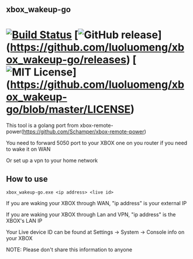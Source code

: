 
## xbox_wakeup-go 


[![Build Status](https://travis-ci.org/luoluomeng/xbox_wakeup-go.svg?branch=master)](https://travis-ci.org/luoluomeng/xbox_wakeup-go)
[![GitHub release](http://img.shields.io/github/release/luoluomeng/xbox_wakeup-go.svg?style=flat-square)]
(https://github.com/luoluomeng/xbox_wakeup-go/releases)
[![MIT License](http://img.shields.io/badge/license-MIT-blue.svg?style=flat-square)]
(https://github.com/luoluomeng/xbox_wakeup-go/blob/master/LICENSE)
======================

This tool is a golang port from xbox-remote-power(https://github.com/Schamper/xbox-remote-power)

You need to forward 5050 port to your XBOX one on you router if you need to wake it on WAN

Or set up a vpn to your home network


## How to use
```
xbox_wakeup-go.exe <ip address> <live id>
```

If you are waking your XBOX through WAN, "ip address" is your external IP

If you are waking your XBOX through Lan and VPN, "ip address" is the XBOX's LAN IP

Your Live device ID can be found at Settings -> System -> Console info on your XBOX

NOTE: Please don't share this information to anyone

